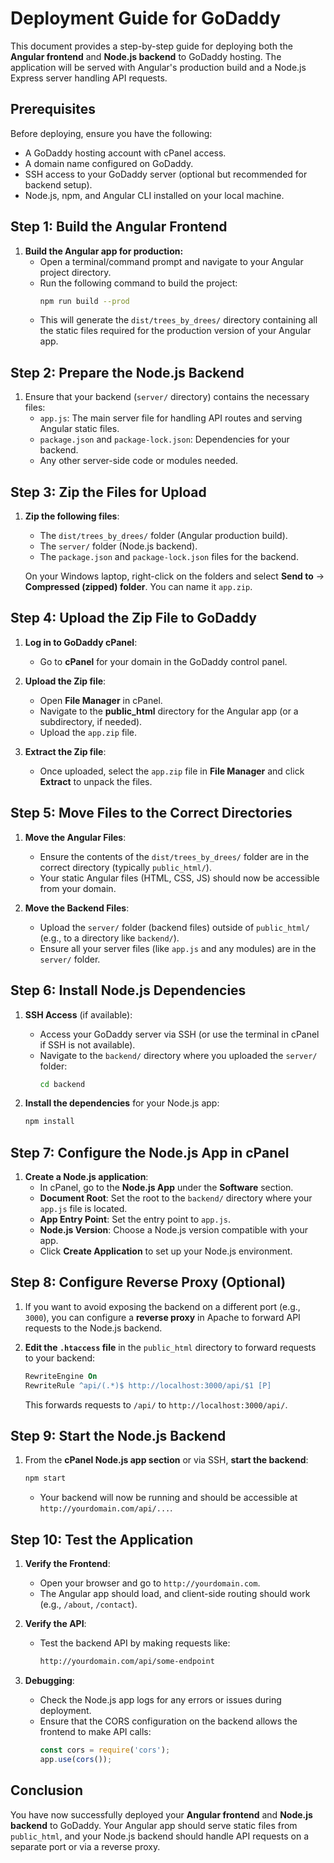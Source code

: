 
# Deployment Guide for GoDaddy

This document provides a step-by-step guide for deploying both the **Angular frontend** and **Node.js backend** to GoDaddy hosting. The application will be served with Angular's production build and a Node.js Express server handling API requests.

## Prerequisites

Before deploying, ensure you have the following:

- A GoDaddy hosting account with cPanel access.
- A domain name configured on GoDaddy.
- SSH access to your GoDaddy server (optional but recommended for backend setup).
- Node.js, npm, and Angular CLI installed on your local machine.
  
## Step 1: Build the Angular Frontend

1. **Build the Angular app for production:**
   - Open a terminal/command prompt and navigate to your Angular project directory.
   - Run the following command to build the project:
     ```bash
     npm run build --prod
     ```
   - This will generate the `dist/trees_by_drees/` directory containing all the static files required for the production version of your Angular app.

## Step 2: Prepare the Node.js Backend

1. Ensure that your backend (`server/` directory) contains the necessary files:
   - `app.js`: The main server file for handling API routes and serving Angular static files.
   - `package.json` and `package-lock.json`: Dependencies for your backend.
   - Any other server-side code or modules needed.

## Step 3: Zip the Files for Upload

1. **Zip the following files**:
   - The `dist/trees_by_drees/` folder (Angular production build).
   - The `server/` folder (Node.js backend).
   - The `package.json` and `package-lock.json` files for the backend.

   On your Windows laptop, right-click on the folders and select **Send to** → **Compressed (zipped) folder**. You can name it `app.zip`.

## Step 4: Upload the Zip File to GoDaddy

1. **Log in to GoDaddy cPanel**:
   - Go to **cPanel** for your domain in the GoDaddy control panel.
   
2. **Upload the Zip file**:
   - Open **File Manager** in cPanel.
   - Navigate to the **public_html** directory for the Angular app (or a subdirectory, if needed).
   - Upload the `app.zip` file.

3. **Extract the Zip file**:
   - Once uploaded, select the `app.zip` file in **File Manager** and click **Extract** to unpack the files.

## Step 5: Move Files to the Correct Directories

1. **Move the Angular Files**:
   - Ensure the contents of the `dist/trees_by_drees/` folder are in the correct directory (typically `public_html/`).
   - Your static Angular files (HTML, CSS, JS) should now be accessible from your domain.

2. **Move the Backend Files**:
   - Upload the `server/` folder (backend files) outside of `public_html/` (e.g., to a directory like `backend/`).
   - Ensure all your server files (like `app.js` and any modules) are in the `server/` folder.

## Step 6: Install Node.js Dependencies

1. **SSH Access** (if available):
   - Access your GoDaddy server via SSH (or use the terminal in cPanel if SSH is not available).
   - Navigate to the `backend/` directory where you uploaded the `server/` folder:
     ```bash
     cd backend
     ```

2. **Install the dependencies** for your Node.js app:
   ```bash
   npm install
   ```

## Step 7: Configure the Node.js App in cPanel

1. **Create a Node.js application**:
   - In cPanel, go to the **Node.js App** under the **Software** section.
   - **Document Root**: Set the root to the `backend/` directory where your `app.js` file is located.
   - **App Entry Point**: Set the entry point to `app.js`.
   - **Node.js Version**: Choose a Node.js version compatible with your app.
   - Click **Create Application** to set up your Node.js environment.

## Step 8: Configure Reverse Proxy (Optional)

1. If you want to avoid exposing the backend on a different port (e.g., `3000`), you can configure a **reverse proxy** in Apache to forward API requests to the Node.js backend.
   
2. **Edit the `.htaccess` file** in the `public_html` directory to forward requests to your backend:
   ```apache
   RewriteEngine On
   RewriteRule ^api/(.*)$ http://localhost:3000/api/$1 [P]
   ```
   This forwards requests to `/api/` to `http://localhost:3000/api/`.

## Step 9: Start the Node.js Backend

1. From the **cPanel Node.js app section** or via SSH, **start the backend**:
   ```bash
   npm start
   ```
   - Your backend will now be running and should be accessible at `http://yourdomain.com/api/...`.

## Step 10: Test the Application

1. **Verify the Frontend**:
   - Open your browser and go to `http://yourdomain.com`.
   - The Angular app should load, and client-side routing should work (e.g., `/about`, `/contact`).

2. **Verify the API**:
   - Test the backend API by making requests like:
     ```bash
     http://yourdomain.com/api/some-endpoint
     ```

3. **Debugging**:
   - Check the Node.js app logs for any errors or issues during deployment.
   - Ensure that the CORS configuration on the backend allows the frontend to make API calls:
     ```js
     const cors = require('cors');
     app.use(cors());
     ```

## Conclusion

You have now successfully deployed your **Angular frontend** and **Node.js backend** to GoDaddy. Your Angular app should serve static files from `public_html`, and your Node.js backend should handle API requests on a separate port or via a reverse proxy.
